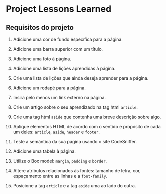 # Project Lessons Learned

## Requisitos do projeto

1. Adicione uma cor de fundo específica para a página.

2. Adicione uma barra superior com um título.

3. Adicione uma foto à página.

4. Adicione uma lista de lições aprendidas à página.

5. Crie uma lista de lições que ainda deseja aprender para a página.

6. Adicione um rodapé para a página.

7. Insira pelo menos um link externo na página.

8. Crie um artigo sobre o seu aprendizado na tag html `article`.

9. Crie uma tag html `aside` que contenha uma breve descrição sobre algo.

10. Aplique elementos HTML de acordo com o sentido e propósito de cada um deles: `article`, `aside`, `header` e `footer`.

11. Teste a semântica da sua página usando o site CodeSniffer.

12. Adicione uma tabela à página.

13. Utilize o Box model: `margin`, `padding` e `border`.

14. Altere atributos relacionados às fontes: tamanho de letra, cor, espaçamento entre as linhas e a `font-family`.

15. Posicione a tag `article` e a tag `aside` uma ao lado do outra.   